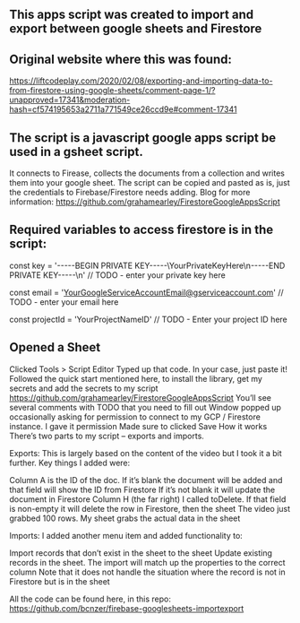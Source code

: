 ## This apps script was created to import and export between google sheets and Firestore

## Original website where this was found:
https://liftcodeplay.com/2020/02/08/exporting-and-importing-data-to-from-firestore-using-google-sheets/comment-page-1/?unapproved=17341&moderation-hash=cf574195653a2711a771549ce26ccd9e#comment-17341

## The script is a javascript google apps script be used in a gsheet script. 
It connects to Firease, collects the documents from a collection and writes them into your google sheet. 
The script can be copied and pasted as is, just the credentials to Firebase/Firestore needs adding. 
Blog for more information: https://github.com/grahamearley/FirestoreGoogleAppsScript

## Required variables to access firestore is in the script:
const key = '-----BEGIN PRIVATE KEY-----\YourPrivateKeyHere\n-----END PRIVATE KEY-----\n' // TODO - enter your private key here

const email = 'YourGoogleServiceAccountEmail@gserviceaccount.com' // TODO - enter your email here

const projectId = 'YourProjectNameID' // TODO - Enter your project ID here

## Opened a Sheet
Clicked Tools > Script Editor
Typed up that code. In your case, just paste it!
Followed the quick start mentioned here, to install the library, get my secrets and add the secrets to my script https://github.com/grahamearley/FirestoreGoogleAppsScript
You’ll see several comments with TODO that you need to fill out
Window popped up occasionally asking for permission to connect to my GCP / Firestore instance. I gave it permission
Made sure to clicked Save
How it works
There’s two parts to my script – exports and imports.

Exports:
This is largely based on the content of the video but I took it a bit further. Key things I added were:

Column A is the ID of the doc.
If it’s blank the document will be added and that field will show the ID from Firestore
If it’s not blank it will update the document in Firestore
Column H (the far right) I called toDelete. If that field is non-empty it will delete the row in Firestore, then the sheet
The video just grabbed 100 rows. My sheet grabs the actual data in the sheet

Imports:
I added another menu item and added functionality to:

Import records that don’t exist in the sheet to the sheet
Update existing records in the sheet. The import will match up the properties to the correct column
Note that it does not handle the situation where the record is not in Firestore but is in the sheet

All the code can be found here, in this repo:
https://github.com/bcnzer/firebase-googlesheets-importexport
